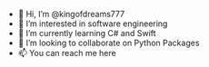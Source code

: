 - 👋 Hi, I’m @kingofdreams777
- 👀 I’m interested in software engineering
- 🌱 I’m currently learning C# and Swift
- 💞️ I’m looking to collaborate on Python Packages
- 📫 You can reach me here

<!---
kingofdreams777/kingofdreams777 is a ✨ special ✨ repository because its `README.md` (this file) appears on your GitHub profile.
You can click the Preview link to take a look at your changes.
--->
